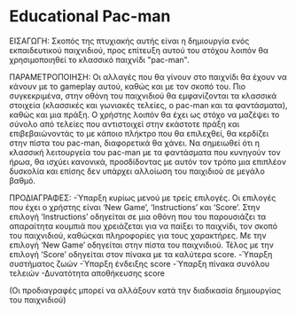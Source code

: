 # Educational Pac-man

ΕΙΣΑΓΩΓΗ:
 Σκοπός της πτυχιακής αυτής είναι η δημιουργία ενός εκπαιδευτικού παιχνιδιού, προς επίτευξη αυτού του στόχου λοιπόν θα χρησιμοποιηθεί
το κλασσικό παιχνίδι "pac-man".

ΠΑΡΑΜΕΤΡΟΠΟΙΗΣΗ:
 Οι αλλαγές που θα γίνουν στο παιχνίδι θα έχουν να κάνουν με το gameplay αυτού, καθώς και με τον σκοπό του. Πιο συγκεκριμένα, στην οθόνη
του παιχνιδιού θα εμφανίζονται τα κλασσικά στοιχεία (κλασσικές και γωνιακές τελείες, ο pac-man και τα φαντάσματα), καθώς και μια πράξη.
Ο χρήστης λοιπόν θα έχει ως στόχο να μαζέψει το σύνολο από τελείες που αντιστοιχεί στην εκάστοτε πράξη και επιβεβαιώνοντάς το με κάποιο
πλήκτρο που θα επιλεχθεί, θα κερδίζει στην πίστα του pac-man, διαφορετικά θα χάνει. Να σημειωθεί ότι η κλασσική λειτουργεία του pac-man
με τα φαντάσματα που κυνηγούν τον ήρωα, θα ισχύει κανονικά, προσδίδοντας με αυτόν τον τρόπο μια επιπλέον δυσκολία και επίσης δεν υπάρχει
αλλοίωση του παιχιδιού σε μεγάλο βαθμό.

ΠΡΟΔΙΑΓΡΑΦΕΣ:
-Ύπαρξη κυρίως μενού με τρείς επιλογές. Οι επιλογές που έχει ο χρήστης είναι ‘New Game’, ‘Instructions’ και ‘Score’. Στην επιλογή 
‘Instructions’ οδηγείται σε μια οθόνη που του παρουσιάζει τα απαραίτητα κουμπιά που χρειάζεται για να παίξει το παιχνίδι, τον σκοπό του 
παιχνιδιού, καθώςκαι πληροφορίες για τους χαρακτήρες. Με την επιλογή ‘New Game’ οδηγείται στην πίστα του παιχνιδιού. Τέλος με την επιλογή
‘Score’ οδηγείται στον πίνακα με τα καλύτερα score.
-Ύπαρξη συστήματος ζωών 
-Ύπαρξη ένδειξης score 
-Ύπαρξη πίνακα συνόλου τελειών
-Δυνατότητα αποθήκευσης score

(Οι προδιαγραφές μπορεί να αλλάξουν κατά την διαδικασία δημιουργίας του παιχνιδιού)

